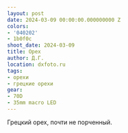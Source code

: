 ```yaml
---
layout: post
date: 2024-03-09 00:00:00.000000000 Z
colors:
- '040202'
- 1b0f0c
shoot_date: 2024-03-09
title: Орех
author: Д.Г.
location: dxfoto.ru
tags:
- орехи
- грецкие орехи
gear:
- 70D
- 35mm macro LED
---
```

Грецкий орех, почти не порченный.

